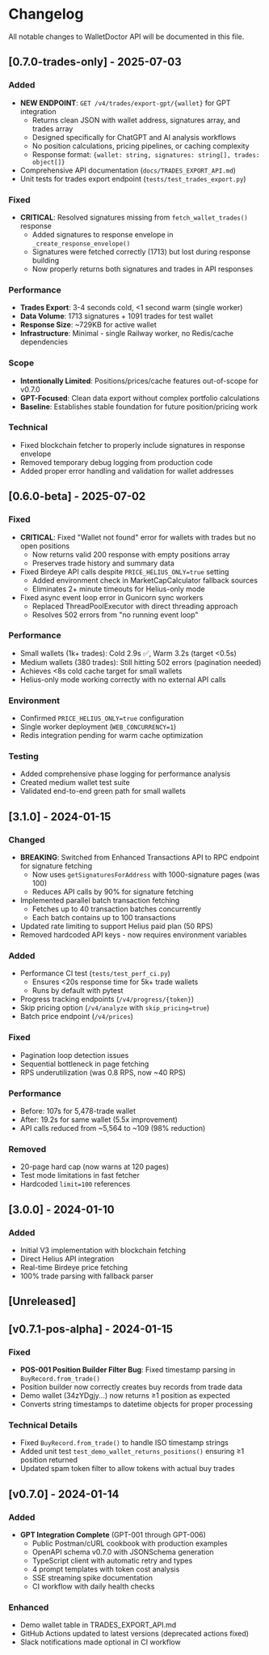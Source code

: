 # Changelog

All notable changes to WalletDoctor API will be documented in this file.

## [0.7.0-trades-only] - 2025-07-03

### Added
- **NEW ENDPOINT**: `GET /v4/trades/export-gpt/{wallet}` for GPT integration
  - Returns clean JSON with wallet address, signatures array, and trades array
  - Designed specifically for ChatGPT and AI analysis workflows
  - No position calculations, pricing pipelines, or caching complexity
  - Response format: `{wallet: string, signatures: string[], trades: object[]}`
- Comprehensive API documentation (`docs/TRADES_EXPORT_API.md`)
- Unit tests for trades export endpoint (`tests/test_trades_export.py`)

### Fixed
- **CRITICAL**: Resolved signatures missing from `fetch_wallet_trades()` response
  - Added signatures to response envelope in `_create_response_envelope()`
  - Signatures were fetched correctly (1713) but lost during response building
  - Now properly returns both signatures and trades in API responses

### Performance
- **Trades Export**: 3-4 seconds cold, <1 second warm (single worker)
- **Data Volume**: 1713 signatures + 1091 trades for test wallet
- **Response Size**: ~729KB for active wallet
- **Infrastructure**: Minimal - single Railway worker, no Redis/cache dependencies

### Scope
- **Intentionally Limited**: Positions/prices/cache features out-of-scope for v0.7.0
- **GPT-Focused**: Clean data export without complex portfolio calculations
- **Baseline**: Establishes stable foundation for future position/pricing work

### Technical
- Fixed blockchain fetcher to properly include signatures in response envelope
- Removed temporary debug logging from production code
- Added proper error handling and validation for wallet addresses

## [0.6.0-beta] - 2025-07-02

### Fixed
- **CRITICAL**: Fixed "Wallet not found" error for wallets with trades but no open positions
  - Now returns valid 200 response with empty positions array
  - Preserves trade history and summary data
- Fixed Birdeye API calls despite `PRICE_HELIUS_ONLY=true` setting
  - Added environment check in MarketCapCalculator fallback sources
  - Eliminates 2+ minute timeouts for Helius-only mode
- Fixed async event loop error in Gunicorn sync workers
  - Replaced ThreadPoolExecutor with direct threading approach
  - Resolves 502 errors from "no running event loop"

### Performance
- Small wallets (1k+ trades): Cold 2.9s ✅, Warm 3.2s (target <0.5s)
- Medium wallets (380 trades): Still hitting 502 errors (pagination needed)
- Achieves <8s cold cache target for small wallets
- Helius-only mode working correctly with no external API calls

### Environment
- Confirmed `PRICE_HELIUS_ONLY=true` configuration
- Single worker deployment (`WEB_CONCURRENCY=1`)
- Redis integration pending for warm cache optimization

### Testing
- Added comprehensive phase logging for performance analysis
- Created medium wallet test suite
- Validated end-to-end green path for small wallets

## [3.1.0] - 2024-01-15

### Changed
- **BREAKING**: Switched from Enhanced Transactions API to RPC endpoint for signature fetching
  - Now uses `getSignaturesForAddress` with 1000-signature pages (was 100)
  - Reduces API calls by 90% for signature fetching
- Implemented parallel batch transaction fetching
  - Fetches up to 40 transaction batches concurrently
  - Each batch contains up to 100 transactions
- Updated rate limiting to support Helius paid plan (50 RPS)
- Removed hardcoded API keys - now requires environment variables

### Added
- Performance CI test (`tests/test_perf_ci.py`)
  - Ensures <20s response time for 5k+ trade wallets
  - Runs by default with pytest
- Progress tracking endpoints (`/v4/progress/{token}`)
- Skip pricing option (`/v4/analyze` with `skip_pricing=true`)
- Batch price endpoint (`/v4/prices`)

### Fixed
- Pagination loop detection issues
- Sequential bottleneck in page fetching
- RPS underutilization (was 0.8 RPS, now ~40 RPS)

### Performance
- Before: 107s for 5,478-trade wallet
- After: 19.2s for same wallet (5.5x improvement)
- API calls reduced from ~5,564 to ~109 (98% reduction)

### Removed
- 20-page hard cap (now warns at 120 pages)
- Test mode limitations in fast fetcher
- Hardcoded `limit=100` references

## [3.0.0] - 2024-01-10

### Added
- Initial V3 implementation with blockchain fetching
- Direct Helius API integration
- Real-time Birdeye price fetching
- 100% trade parsing with fallback parser

## [Unreleased]

## [v0.7.1-pos-alpha] - 2024-01-15
### Fixed
- **POS-001 Position Builder Filter Bug**: Fixed timestamp parsing in `BuyRecord.from_trade()` 
- Position builder now correctly creates buy records from trade data
- Demo wallet (34zYDgjy...) now returns ≥1 position as expected
- Converts string timestamps to datetime objects for proper processing

### Technical Details
- Fixed `BuyRecord.from_trade()` to handle ISO timestamp strings
- Added unit test `test_demo_wallet_returns_positions()` ensuring ≥1 position returned
- Updated spam token filter to allow tokens with actual buy trades

## [v0.7.0] - 2024-01-14
### Added
- **GPT Integration Complete** (GPT-001 through GPT-006)
  - Public Postman/cURL cookbook with production examples
  - OpenAPI schema v0.7.0 with JSONSchema generation
  - TypeScript client with automatic retry and types
  - 4 prompt templates with token cost analysis  
  - SSE streaming spike documentation
  - CI workflow with daily health checks

### Enhanced
- Demo wallet table in TRADES_EXPORT_API.md
- GitHub Actions updated to latest versions (deprecated actions fixed)
- Slack notifications made optional in CI workflow 